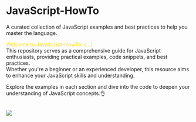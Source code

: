 # JavaScript-HowTo

<p>
    A curated collection of JavaScript examples and best practices to help you master the language.
</p>

<p>
    <span style="color: #f7df1e;">Welcome to JavaScript-HowTo! {...}</span><br> 
    This repository serves as a comprehensive guide for JavaScript enthusiasts, providing practical examples, code snippets, 
    and best practices. <br>
    Whether you're a beginner or an experienced developer, this resource aims to enhance your JavaScript skills and understanding.
</p>
<p>
    Explore the examples in each section and dive into the code to deepen your understanding of JavaScript concepts.&#128076;
</p>
<br>
<img src="https://miro.medium.com/v2/resize:fit:828/format:webp/1*LyZcwuLWv2FArOumCxobpA.png">
